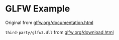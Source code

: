 # GLFW Example

Original from [glfw.org/documentation.html](https://www.glfw.org/documentation.html)

`third-party/glfw3.dll` from [glfw.org/download.html](https://www.glfw.org/download.html)